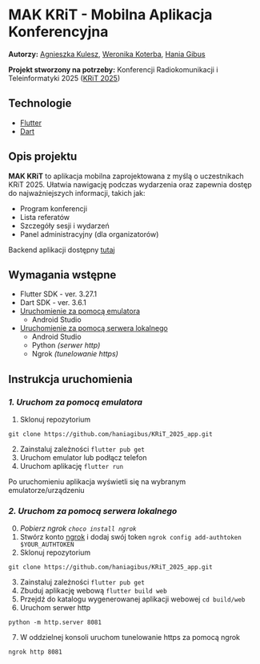# MAK KRiT - Mobilna Aplikacja Konferencyjna 
**Autorzy:** [Agnieszka Kulesz](https://github.com/agatherat), [Weronika Koterba](https://github.com/weronikakoterba), [Hania Gibus](https://github.com/haniagibus)

**Projekt stworzony na potrzeby:** Konferencji Radiokomunikacji i Teleinformatyki 2025 ([KRiT 2025](https://krit.com.pl/#/))

## Technologie
- [Flutter](https://flutter.dev/) 
- [Dart](https://dart.dev/)

## Opis projektu
**MAK KRiT** to aplikacja mobilna zaprojektowana z myślą o uczestnikach KRiT 2025. Ułatwia nawigację podczas wydarzenia oraz zapewnia dostęp do najważniejszych informacji, takich jak:
- Program konferencji
- Lista referatów
- Szczegóły sesji i wydarzeń
- Panel administracyjny (dla organizatorów)

Backend aplikacji dostępny [tutaj](https://github.com/akulesz/KRiT_2025_api)

## Wymagania wstępne
- Flutter SDK - ver. 3.27.1
- Dart SDK - ver. 3.6.1
- [Uruchomienie za pomocą emulatora](#1.-uruchom-za-pomocą-emulatora)
  - Android Studio
- [Uruchomienie za pomocą serwera lokalnego](###2.-uruchom-za-pomocą-serwera-lokalnego)
  - Android Studio
  - Python _(serwer http)_
  - Ngrok _(tunelowanie https)_

## Instrukcja uruchomienia
### _1. Uruchom za pomocą emulatora_
1. Sklonuj repozytorium
```
git clone https://github.com/haniagibus/KRiT_2025_app.git
```
2. Zainstaluj zależności ```flutter pub get```
3. Uruchom emulator lub podłącz telefon
4. Uruchom aplikację ```flutter run```

Po uruchomieniu aplikacja wyświetli się na wybranym emulatorze/urządzeniu

### _2. Uruchom za pomocą serwera lokalnego_
0. _Pobierz ngrok ```choco install ngrok```_
1. Stwórz konto [ngrok](https://ngrok.com/) i dodaj swój token ```ngrok config add-authtoken $YOUR_AUTHTOKEN```
2. Sklonuj repozytorium
```
git clone https://github.com/haniagibus/KRiT_2025_app.git
```
3. Zainstaluj zależności ```flutter pub get```
4. Zbuduj aplikację webową ```flutter build web```
5. Przejdź do katalogu wygenerowanej aplikacji webowej ```cd build/web```
6. Uruchom serwer http
```
python -m http.server 8081
```
7. W oddzielnej konsoli uruchom tunelowanie https za pomocą ngrok
```
ngrok http 8081
```
